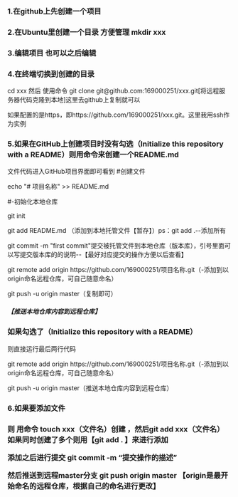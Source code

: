 <h3>1.在github上先创建一个项目</h3>
<h3>2.在Ubuntu里创建一个目录 方便管理 mkdir xxx</h3>
<h3>3.编辑项目 也可以之后编辑</h3>
<h3>4.在终端切换到创建的目录</h3><p> cd xxx 然后 使用命令 git clone git@github.com:169000251/xxx.git[将远程服务器代码克隆到本地]这里去github上复制就可以</p><p>如果配置的是https，即https://github.com/169000251/xxx.git。这里我用ssh作为实例 </p>
<h3>5.如果在GitHub上创建项目时没有勾选（Initialize this repository with a README）则用命令来创建一个README.md</h3>
文件代码进入GitHub项目界面即可看到
#创建文件
<p>echo "# 项目名称" >> README.md </p>
#-初始化本地仓库
<p>git init</p> 
<p>git add README.md （添加到本地托管文件【暂存】）ps：git add .--添加所有</p>
<p>git commit -m "first commit"提交被托管文件到本地仓库（版本库），引号里面可以写提交版本库的的说明--【最好对应提交的操作方便以后查看】</p>
<p>git remote add origin https://github.com/169000251/项目名称.git（-添加到以origin命名远程仓库，可自己随意命名）</p>
<p>git push -u origin master（复制即可）<h5>【推送本地仓库内容到远程仓库】</h5></p>
<h3>如果勾选了（Initialize this repository with a README）</h3>
<p>则直接运行最后两行代码</p>
<p>git remote add origin https://github.com/169000251/项目名称.git（-添加到以origin命名远程仓库，可自己随意命名）</p>
<p>git push -u origin master（推送本地仓库内容到远程仓库）</p>
<h3>6.如果要添加文件<h3>
<p>则 用命令 touch xxx（文件名）创建 ，然后git add xxx（文件名）如果同时创建了多个则用【git add . 】来进行添加 </p>
<p>添加之后进行提交 git commit -m “提交操作的描述”</p>
<p>然后推送到远程master分支 git push origin master 【origin是最开始命名的远程仓库，根据自己的命名进行更改】</p>
